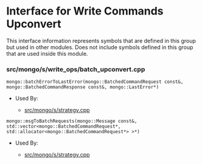 
# Interface for Write Commands Upconvert
This interface information represents symbols that are defined in this group but used in other modules.  Does not include symbols defined in this group that are used inside this module.

### src/mongo/s/write\_ops/batch\_upconvert.cpp

<div></div>

    mongo::batchErrorToLastError(mongo::BatchedCommandRequest const&, mongo::BatchedCommandResponse const&, mongo::LastError*)

- Used By:

    - [src/mongo/s/strategy.cpp](../../../../network/network\_core)

<div></div>

    mongo::msgToBatchRequests(mongo::Message const&, std::vector<mongo::BatchedCommandRequest*, std::allocator<mongo::BatchedCommandRequest*> >*)

- Used By:

    - [src/mongo/s/strategy.cpp](../../../../network/network\_core)
